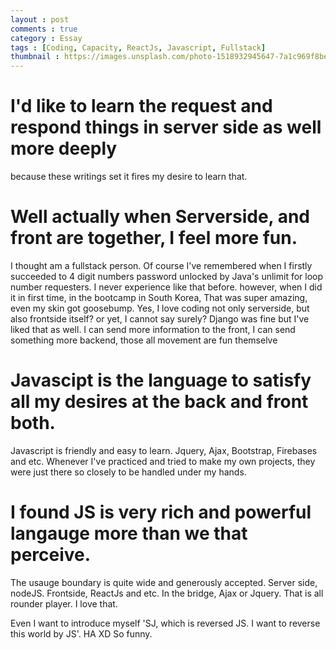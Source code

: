 ```yaml
---
layout : post
comments : true
category : Essay
tags : [Coding, Capacity, ReactJs, Javascript, Fullstack]
thumbnail : https://images.unsplash.com/photo-1518932945647-7a1c969f8be2?ixlib=rb-1.2.1&ixid=eyJhcHBfaWQiOjEyMDd9&auto=format&fit=crop&w=1189&q=80
---
```


 

# I'd like to learn the request and respond things in server side as well more deeply

because these writings set it fires my desire to learn that.

# Well actually when Serverside, and front are together, I feel more fun. 

I thought am a fullstack person.
Of course I've remembered when I firstly succeeded to 4 digit numbers password unlocked by
Java's unlimit for loop number requesters.
I never experience like that before. however, when I did it in first time, in the bootcamp in South Korea,
That was super amazing, even my skin got goosebump.
Yes, I love coding not only serverside, but also frontside itself? or yet, I cannot say surely?
Django was fine but I've liked that as well.
I can send more information to the front, I can send something more backend, 
those all movement are fun themselve

# Javascipt is the language to satisfy all my desires at the back and front both.

Javascript is friendly and easy to learn. Jquery, Ajax, Bootstrap, Firebases and etc. Whenever I've practiced and tried to make my own projects, they were just there so closely to be handled under my hands.

# I found JS is very rich and powerful langauge more than we that perceive. 
The usauge boundary is quite wide and generously accepted.
Server side, nodeJS. Frontside, ReactJs and etc. In the bridge, Ajax or Jquery. That is all rounder player. I love that.

Even I want to introduce myself 'SJ, which is reversed JS. I want to reverse this world by JS'. HA XD So funny.


